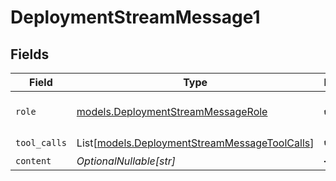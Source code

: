 # DeploymentStreamMessage1


## Fields

| Field                                                                                          | Type                                                                                           | Required                                                                                       | Description                                                                                    |
| ---------------------------------------------------------------------------------------------- | ---------------------------------------------------------------------------------------------- | ---------------------------------------------------------------------------------------------- | ---------------------------------------------------------------------------------------------- |
| `role`                                                                                         | [models.DeploymentStreamMessageRole](../models/deploymentstreammessagerole.md)                 | :heavy_check_mark:                                                                             | The role of the prompt message                                                                 |
| `tool_calls`                                                                                   | List[[models.DeploymentStreamMessageToolCalls](../models/deploymentstreammessagetoolcalls.md)] | :heavy_check_mark:                                                                             | N/A                                                                                            |
| `content`                                                                                      | *OptionalNullable[str]*                                                                        | :heavy_minus_sign:                                                                             | N/A                                                                                            |